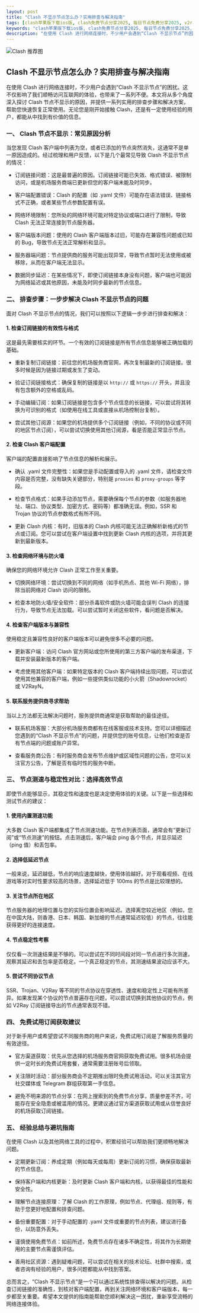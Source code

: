 ```yaml
---
layout: post
title: "Clash 不显示节点怎么办？实用排查与解决指南"
tags: [clash苹果版下载ios版, clash免费节点分享2025, 每日节点免费分享2025, v2rayn安卓下载, 狗狗云代理节点购买, sstap免费节点, 云上极速clash购买]
keywords: "clash苹果版下载ios版, clash免费节点分享2025, 每日节点免费分享2025, v2rayn安卓下载, 狗狗云代理节点购买, sstap免费节点, 云上极速clash购买"
description: "在使用 Clash 进行网络连接时，不少用户会遇到“Clash 不显示节点”的困扰。这不仅影响了我们顺畅访问互联网的体验，也带来了一系列不便。本文将从多个角度深入探讨 Clash 节点不显示的原因，并提供一系列实用的排查步骤和解决方案，帮助您快速恢复正常使用。无论您是刚开始接触 Clash，还是有一定使用经验的用户，都能从中找到有价值的信息。"
---
```


![Clash 推荐图](https://clashjd.github.io/assets/img/付费小火箭机场推荐.png)

## Clash 不显示节点怎么办？实用排查与解决指南

在使用 Clash 进行网络连接时，不少用户会遇到“Clash 不显示节点”的困扰。这不仅影响了我们顺畅访问互联网的体验，也带来了一系列不便。本文将从多个角度深入探讨 Clash 节点不显示的原因，并提供一系列实用的排查步骤和解决方案，帮助您快速恢复正常使用。无论您是刚开始接触 Clash，还是有一定使用经验的用户，都能从中找到有价值的信息。

### 一、 Clash 节点不显示：常见原因分析

当您发现 Clash 客户端中列表为空，或者已添加的节点突然消失，这通常不是单一原因造成的。经过梳理和用户反馈，以下是几个最常见导致 Clash 不显示节点的情况：

- 订阅链接问题：这是最普遍的原因。订阅链接可能已失效、格式错误、被限制访问，或是机场服务商端已更新但您的客户端未能及时同步。

- 客户端配置错误：Clash 的配置（如 .yaml 文件）可能存在语法错误、链接格式不正确，或者某些节点参数配置有误。

- 网络环境限制：您所处的网络环境可能对特定协议或端口进行了限制，导致 Clash 无法正常连接到节点服务器。

- 客户端版本问题：使用的 Clash 客户端版本过旧，可能存在兼容性问题或已知的 Bug，导致节点无法正常解析和显示。

- 服务器端问题：节点提供商的服务可能出现异常，导致节点暂时无法使用或被移除，从而在客户端无法显示。

- 数据同步延迟：在某些情况下，即使订阅链接本身没有问题，客户端也可能因为网络延迟或其他原因，未能及时同步最新的节点信息。

### 二、 排查步骤：一步步解决 Clash 不显示节点的问题

面对 Clash 不显示节点的情况，我们可以按照以下逻辑一步步进行排查和解决：

#### 1. 检查订阅链接的有效性与格式

这是最先需要核实的环节。一个有效的订阅链接是所有节点信息能够被正确加载的基础。

- 重新复制订阅链接：前往您的机场服务商官网，再次复制最新的订阅链接。很多时候是因为链接过期或发生了变动。

- 验证订阅链接格式：确保复制的链接是以 `http://` 或 `https://` 开头，并且没有包含额外的空格或乱码。

- 手动编辑订阅：如果订阅链接是包含多个节点信息的长链接，可以尝试将其转换为可识别的格式（如使用在线工具或直接从机场控制台复制）。

- 尝试其他订阅源：如果您的机场提供多个订阅链接（例如，不同的协议或不同的地区节点订阅），可以尝试切换使用其他订阅源，看是否能正常显示节点。

#### 2. 检查 Clash 客户端配置

客户端的配置直接影响了节点信息的解析和展示。

- 确认 .yaml 文件完整性：如果您是手动配置或导入的 .yaml 文件，请检查文件内容是否完整，没有缺失关键部分，特别是 `proxies` 和 `proxy-groups` 等字段。

- 检查节点格式：如果手动添加节点，需要确保每个节点的参数（如服务器地址、端口、协议类型、加密方式、密码等）都准确无误。例如，SSR 和 Trojan 协议的节点参数格式有所不同。

- 更新 Clash 内核：有时，旧版本的 Clash 内核可能无法正确解析新格式的节点或订阅。您可以尝试在客户端设置中找到更新 Clash 内核的选项，并将其更新到最新版本。

#### 3. 检查网络环境与防火墙

确保您的网络环境允许 Clash 正常工作至关重要。

- 切换网络环境：尝试切换到不同的网络（如手机热点、其他 Wi-Fi 网络），排除当前网络对 Clash 访问的限制。

- 检查本地防火墙/安全软件：部分杀毒软件或防火墙可能会误判 Clash 的连接行为，导致节点无法加载。可以尝试暂时关闭这些软件，看问题是否解决。

#### 4. 检查客户端版本与兼容性

使用稳定且兼容性良好的客户端版本可以避免很多不必要的问题。

- 更新客户端：访问 Clash 官方网站或您所使用的第三方客户端的发布渠道，下载并安装最新版本的客户端。

- 考虑使用其他客户端：如果特定版本的 Clash 客户端持续出现问题，可以尝试使用其他兼容的客户端，例如一些提供类似功能的小火箭（Shadowrocket）或 V2RayN。

#### 5. 联系服务提供商寻求帮助

当以上方法都无法解决问题时，服务提供商通常是获取帮助的最佳途径。

- 联系机场客服：大部分机场服务商都有在线客服或技术支持。您可以详细描述您遇到的“Clash 不显示节点”的问题，并提供您的账号信息，让他们检查是否有节点端的问题或账户异常。

- 查看服务商公告：有时服务商会发布节点维护或区域性问题的公告，您可以关注官方公告，了解是否有临时性的服务中断。

### 三、 节点测速与稳定性对比：选择高效节点

即使节点能够显示，其稳定性和速度也是决定使用体验的关键。以下是一些选择和测试节点的建议：

#### 1. 使用内置测速功能

大多数 Clash 客户端都集成了节点测速功能。在节点列表页面，通常会有“更新订阅”或“节点测速”的按钮。点击测速后，客户端会 ping 各个节点，并显示延迟（ping 值）和丢包率。

#### 2. 选择低延迟节点

一般来说，延迟越低，节点的响应速度越快，使用体验越好。对于观看视频、在线游戏等对实时性要求较高的场景，选择延迟低于 100ms 的节点是比较理想的。

#### 3. 关注节点所在地区

节点服务器的地理位置与您的实际位置会影响延迟。选择离您较近地区（例如，您在中国大陆，则香港、日本、韩国、新加坡的节点通常延迟较低）的节点，往往能获得更好的连接速度。

#### 4. 节点稳定性考察

仅仅看一次测速结果是不够的。可以尝试在不同时间段对同一节点进行多次测速，观察其延迟和丢包率是否稳定。一个真正稳定的节点，其测速结果波动应该不大。

#### 5. 尝试不同协议节点

SSR、Trojan、V2Ray 等不同的节点协议在穿透性、速度和稳定性上可能有所差异。如果发现某个协议的节点普遍存在问题，可以尝试切换到其他协议的节点，例如 V2Ray 订阅链接导出的节点通常表现不错。

### 四、 免费试用订阅获取建议

对于新手用户或希望尝试不同服务商的用户来说，免费试用订阅是了解服务质量的有效途径。

- 官方渠道获取：优先从您选择的机场服务商官网获取免费试用。很多机场会提供一定时长的免费试用套餐，通常需要注册账号后领取。

- 关注限时活动：部分服务商会不定期推出限时免费试用活动，可以关注其官方社交媒体或 Telegram 群组获取第一手信息。

- 避免不明来源的节点分享：在网上搜索到的免费节点分享，质量参差不齐，可能存在安全隐患或被滥用的情况。更建议通过官方渠道获取试用或从信誉良好的机场获取订阅链接。

### 五、 经验总结与避坑指南

在使用 Clash 以及其他网络工具的过程中，积累经验可以帮助我们更顺畅地解决问题。

- 定期更新订阅：养成定期（例如每天或每周）更新订阅的习惯，确保获取最新的节点信息。

- 保持客户端和内核更新：及时更新 Clash 客户端和内核，以获得最佳的性能和安全性。

- 理解节点连接原理：了解 Clash 的工作原理，例如节点、代理组、规则等，有助于您更好地配置和排查问题。

- 备份重要配置：对于手动配置的 .yaml 文件或重要的节点列表，建议进行备份，以防意外丢失。

- 谨慎使用免费节点：如前所述，免费节点存在诸多不确定性，将其作为长期使用的主要节点需谨慎评估。

- 善用社区资源：遇到疑难问题，可以尝试在相关的技术论坛、社群中搜索，或者咨询有经验的用户，很多问题都能从中找到答案。

总而言之，“Clash 不显示节点”是一个可以通过系统性排查得以解决的问题。从检查订阅链接的准确性，到核对客户端配置，再到关注网络环境和客户端版本，每一步都至关重要。希望本文提供的指南能帮助您顺利解决这一困扰，重新享受流畅的网络连接体验。
